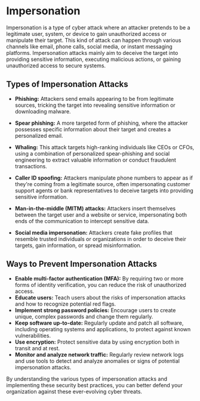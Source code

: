 # Impersonation

Impersonation is a type of cyber attack where an attacker pretends to be a legitimate user, system, or device to gain unauthorized access or manipulate their target. This kind of attack can happen through various channels like email, phone calls, social media, or instant messaging platforms. Impersonation attacks mainly aim to deceive the target into providing sensitive information, executing malicious actions, or gaining unauthorized access to secure systems.

## Types of Impersonation Attacks

* **Phishing:** Attackers send emails appearing to be from legitimate sources, tricking the target into revealing sensitive information or downloading malware.

* **Spear phishing:** A more targeted form of phishing, where the attacker possesses specific information about their target and creates a personalized email.

* **Whaling:** This attack targets high-ranking individuals like CEOs or CFOs, using a combination of personalized spear-phishing and social engineering to extract valuable information or conduct fraudulent transactions.

* **Caller ID spoofing:** Attackers manipulate phone numbers to appear as if they're coming from a legitimate source, often impersonating customer support agents or bank representatives to deceive targets into providing sensitive information.

* **Man-in-the-middle (MITM) attacks:** Attackers insert themselves between the target user and a website or service, impersonating both ends of the communication to intercept sensitive data.

* **Social media impersonation:** Attackers create fake profiles that resemble trusted individuals or organizations in order to deceive their targets, gain information, or spread misinformation.

## Ways to Prevent Impersonation Attacks

- **Enable multi-factor authentication (MFA):** By requiring two or more forms of identity verification, you can reduce the risk of unauthorized access.
- **Educate users:** Teach users about the risks of impersonation attacks and how to recognize potential red flags.
- **Implement strong password policies:** Encourage users to create unique, complex passwords and change them regularly.
- **Keep software up-to-date:** Regularly update and patch all software, including operating systems and applications, to protect against known vulnerabilities.
- **Use encryption:** Protect sensitive data by using encryption both in transit and at rest.
- **Monitor and analyze network traffic:** Regularly review network logs and use tools to detect and analyze anomalies or signs of potential impersonation attacks.

By understanding the various types of impersonation attacks and implementing these security best practices, you can better defend your organization against these ever-evolving cyber threats.